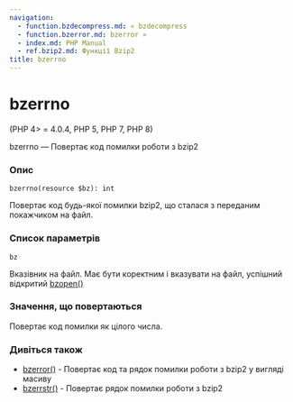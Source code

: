 ```yaml
---
navigation:
  - function.bzdecompress.md: « bzdecompress
  - function.bzerror.md: bzerror »
  - index.md: PHP Manual
  - ref.bzip2.md: Функції Bzip2
title: bzerrno
---
```

# bzerrno

(PHP 4> = 4.0.4, PHP 5, PHP 7, PHP 8)

bzerrno — Повертає код помилки роботи з bzip2

### Опис

```methodsynopsis
bzerrno(resource $bz): int
```

Повертає код будь-якої помилки bzip2, що сталася з переданим покажчиком на файл.

### Список параметрів

`bz`

Вказівник на файл. Має бути коректним і вказувати на файл, успішний відкритий [bzopen()](function.bzopen.md)

### Значення, що повертаються

Повертає код помилки як цілого числа.

### Дивіться також

-   [bzerror()](function.bzerror.md) - Повертає код та рядок помилки роботи з bzip2 у вигляді масиву
-   [bzerrstr()](function.bzerrstr.md) - Повертає рядок помилки роботи з bzip2
